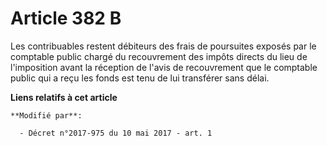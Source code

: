 # Article 382 B

Les contribuables restent débiteurs des frais de poursuites exposés par le comptable public chargé du recouvrement des impôts
directs du lieu de l'imposition avant la réception de l'avis de recouvrement que le comptable public qui a reçu les fonds est
tenu de lui transférer sans délai.

**Liens relatifs à cet article**

	**Modifié par**:

	  - Décret n°2017-975 du 10 mai 2017 - art. 1
